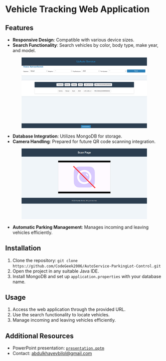 # Vehicle Tracking Web Application

## Features

- **Responsive Design**: Compatible with various device sizes.
- **Search Functionality**: Search vehicles by color, body type, make year, and model.
<div style="text-align:center;">
  <img src="src/main/resources/other/search.png" alt="Search page" style="width: 400px;" />
</div>

- **Database Integration**: Utilizes MongoDB for storage.
- **Camera Handling**: Prepared for future QR code scanning integration.
<div style="text-align:center;">
  <img src="src/main/resources/other/camera.png" alt="Scan page" style="width: 400px;" />
</div>

- **Automatic Parking Management**: Manages incoming and leaving vehicles efficiently.

## Installation

1. Clone the repository: `git clone https://github.com/CodeGeek2006/AutoService-ParkingLot-Control.git`
2. Open the project in any suitable Java IDE.
3. Install MongoDB and set up `application.properties` with your database name.

## Usage

1. Access the web application through the provided URL.
2. Use the search functionality to locate vehicles.
3. Manage incoming and leaving vehicles efficiently.

## Additional Resources

- PowerPoint presentation: [`presentation.pptm`](src/main/resources/other/presentation.pptm)
- Contact: [abdulkhayevbilol@gmail.com](mailto:abdulkhayevbilol@gmail.com)
